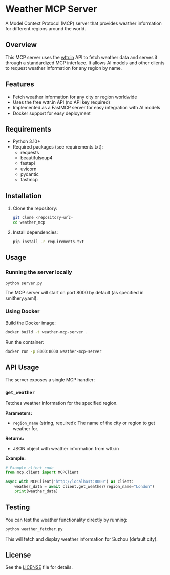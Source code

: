# Weather MCP Server

A Model Context Protocol (MCP) server that provides weather information for different regions around the world.

## Overview

This MCP server uses the [wttr.in](https://wttr.in/) API to fetch weather data and serves it through a standardized MCP interface. It allows AI models and other clients to request weather information for any region by name.

## Features

- Fetch weather information for any city or region worldwide
- Uses the free wttr.in API (no API key required)
- Implemented as a FastMCP server for easy integration with AI models
- Docker support for easy deployment

## Requirements

- Python 3.10+
- Required packages (see requirements.txt):
  - requests
  - beautifulsoup4
  - fastapi
  - uvicorn
  - pydantic
  - fastmcp

## Installation

1. Clone the repository:
   ```bash
   git clone <repository-url>
   cd weather_mcp
   ```

2. Install dependencies:
   ```bash
   pip install -r requirements.txt
   ```

## Usage

### Running the server locally

```bash
python server.py
```

The MCP server will start on port 8000 by default (as specified in smithery.yaml).

### Using Docker

Build the Docker image:
```bash
docker build -t weather-mcp-server .
```

Run the container:
```bash
docker run -p 8000:8000 weather-mcp-server
```

## API Usage

The server exposes a single MCP handler:

### `get_weather`

Fetches weather information for the specified region.

**Parameters:**
- `region_name` (string, required): The name of the city or region to get weather for.

**Returns:**
- JSON object with weather information from wttr.in

**Example:**
```python
# Example client code
from mcp.client import MCPClient

async with MCPClient("http://localhost:8000") as client:
    weather_data = await client.get_weather(region_name="London")
    print(weather_data)
```

## Testing

You can test the weather functionality directly by running:

```bash
python weather_fetcher.py
```

This will fetch and display weather information for Suzhou (default city).

## License

See the [LICENSE](LICENSE) file for details.
